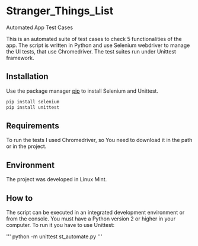 # Stranger_Things_List
Automated App Test Cases

This is an automated suite of test cases to check 5 functionalities of the app. The script is written in Python and use
Selenium webdriver to manage the UI tests, that use Chromedriver. The test suites run under Unittest framework.

## Installation

Use the package manager [pip](https://pip.pypa.io/en/stable/) to install Selenium and Unittest.

```bash
pip install selenium
pip install unittest
```

## Requirements

To run the tests I used Chromedriver, so You need to download it in the path or in the project.

## Environment

The project was developed in Linux Mint.

## How to

The script can be executed in an integrated development environment or from the console. You must have a Python version 2
or higher in your computer.
To run it you have to use Unittest: 

'''
python -m unittest st_automate.py
'''
